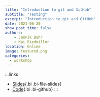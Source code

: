 ```yaml
---
title: "Introduction to git and GitHub"
subtitle: "Testing"
excerpt: "Introduction to git and GitHub"
date: 2021-06-20
show_post_time: false
authors:
    - Jannik Buhr
    - Kai Riedmiller
location: Online
image: featured.png
categories:
  - workshop
---
```



:::links
- [Slides](https://hits-mbm-dev.github.io/git-intro/#1){.bi .bi-file-slides}
- [Code](https://github.com/hits-mbm-dev/git-intro){.bi .bi-github}
:::




